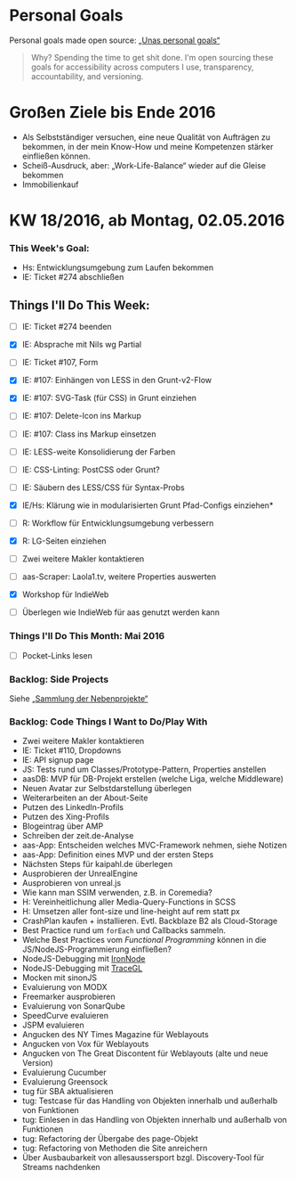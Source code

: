 Personal Goals
==============

Personal goals made open source: [„Unas personal goals“](http://una.im/personal-goals-guide/#=%81)
> Why? Spending the time to get shit done. I'm open sourcing these goals for accessibility across computers I use, transparency, accountability, and versioning.

# Großen Ziele bis Ende 2016
* Als Selbstständiger versuchen, eine neue Qualität von Aufträgen zu bekommen, in der mein Know-How und meine Kompetenzen stärker einfließen können.
* Scheiß-Ausdruck, aber: „Work-Life-Balance“ wieder auf die Gleise bekommen
* Immobilienkauf


# KW 18/2016, ab Montag, 02.05.2016


### This Week's Goal: 
* Hs: Entwicklungsumgebung zum Laufen bekommen
* IE: Ticket #274 abschließen



## Things I'll Do This Week:
- [ ] IE: Ticket #274 beenden
- [x] IE: Absprache mit Nils wg Partial
- [ ] IE: Ticket #107, Form
- [x] IE: #107: Einhängen von LESS in den Grunt-v2-Flow
- [x] IE: #107: SVG-Task (für CSS) in Grunt einziehen
- [ ] IE: #107: Delete-Icon ins Markup
- [ ] IE: #107: Class ins Markup einsetzen
- [ ] IE: LESS-weite Konsolidierung der Farben
- [ ] IE: CSS-Linting: PostCSS oder Grunt?
- [ ] IE: Säubern des LESS/CSS für Syntax-Probs
- [x] IE/Hs: Klärung wie in modularisierten Grunt Pfad-Configs einziehen*
- [ ] R: Workflow für Entwicklungsumgebung verbessern
- [x] R: LG-Seiten einziehen
- [ ] Zwei weitere Makler kontaktieren
- [ ] aas-Scraper: Laola1.tv, weitere Properties auswerten
- [x] Workshop für IndieWeb
- [ ] Überlegen wie IndieWeb für aas genutzt werden kann



### Things I'll Do This Month: Mai 2016
- [ ] Pocket-Links lesen


### Backlog: Side Projects
Siehe [„Sammlung der Nebenprojekte“](~/Sites/dogfood-personal-goal/recources/pet-projects.md)


### Backlog: Code Things I Want to Do/Play With
* Zwei weitere Makler kontaktieren
* IE: Ticket #110, Dropdowns
* IE: API signup page
* JS: Tests rund um Classes/Prototype-Pattern, Properties anstellen
* aasDB: MVP für DB-Projekt erstellen (welche Liga, welche Middleware)
* Neuen Avatar zur Selbstdarstellung überlegen
* Weiterarbeiten an der About-Seite
* Putzen des LinkedIn-Profils
* Putzen des Xing-Profils
* Blogeintrag über AMP
* Schreiben der zeit.de-Analyse
* aas-App: Entscheiden welches MVC-Framework nehmen, siehe Notizen
* aas-App: Definition eines MVP und der ersten Steps
* Nächsten Steps für kaipahl.de überlegen
* Ausprobieren der UnrealEngine
* Ausprobieren von unreal.js
* Wie kann man SSIM verwenden, z.B. in Coremedia?
* H: Vereinheitlichung aller Media-Query-Functions in SCSS
* H: Umsetzen aller font-size und line-height auf rem statt px
* CrashPlan kaufen + installieren. Evtl. Backblaze B2 als Cloud-Storage
* Best Practice rund um `forEach` und Callbacks sammeln.
* Welche Best Practices vom _Functional Programming_ können in die JS/NodeJS-Programmierung einfließen?
* NodeJS-Debugging mit [IronNode](http://s-a.github.io/iron-node/)
* NodeJS-Debugging mit [TraceGL](https://github.com/traceglMPL/tracegl)
* Mocken mit sinonJS
* Evaluierung von MODX
* Freemarker ausprobieren
* Evaluierung von SonarQube
* SpeedCurve evaluieren
* JSPM evaluieren
* Angucken des NY Times Magazine für Weblayouts
* Angucken von Vox für Weblayouts
* Angucken von The Great Discontent für Weblayouts (alte und neue Version)
* Evaluierung Cucumber
* Evaluierung Greensock
* tug für SBA aktualisieren
* tug: Testcase für das Handling von Objekten innerhalb und außerhalb von Funktionen
* tug: Einlesen in das Handling von Objekten innerhalb und außerhalb von Funktionen
* tug: Refactoring der Übergabe des page-Objekt
* tug: Refactoring von Methoden die Site anreichern
* Über Ausbaubarkeit von allesaussersport bzgl. Discovery-Tool für Streams nachdenken


